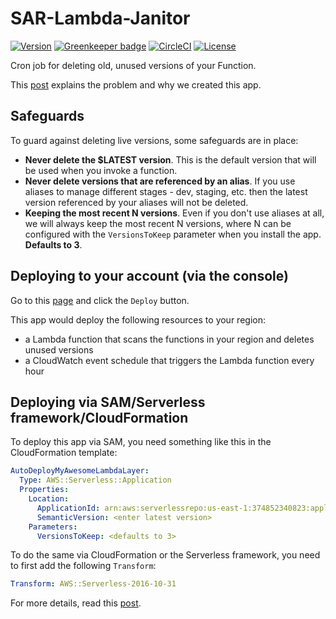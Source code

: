 # SAR-Lambda-Janitor

[![Version](https://img.shields.io/badge/semver-1.7.0-blue)](template.yml)
[![Greenkeeper badge](https://badges.greenkeeper.io/lumigo/SAR-Lambda-Janitor.svg)](https://greenkeeper.io/)
[![CircleCI](https://circleci.com/gh/lumigo-io/SAR-Lambda-Janitor.svg?style=svg)](https://circleci.com/gh/lumigo/SAR-Lambda-Janitor)
[![License](https://img.shields.io/badge/License-Apache%202.0-blue.svg)](LICENSE)

Cron job for deleting old, unused versions of your Function.

This [post](https://lumigo.io/blog/a-serverless-application-to-clean-up-old-deployment-packages/) explains the problem and why we created this app.

## Safeguards

To guard against deleting live versions, some safeguards are in place:

* **Never delete the $LATEST version**. This is the default version that will be used when you invoke a function.
* **Never delete versions that are  referenced by an alias**. If you use aliases to manage different stages - dev, staging, etc. then the latest version referenced by your aliases will not be deleted.
* **Keeping the most recent N versions**. Even if you don't use aliases at all, we will always keep the most recent N versions, where N can be configured with the `VersionsToKeep` parameter when you install the app. **Defaults to 3**.

## Deploying to your account (via the console)

Go to this [page](https://serverlessrepo.aws.amazon.com/applications/arn:aws:serverlessrepo:us-east-1:374852340823:applications~lambda-janitor) and click the `Deploy` button.

This app would deploy the following resources to your region:

* a Lambda function that scans the functions in your region and deletes unused versions
* a CloudWatch event schedule that triggers the Lambda function every hour

## Deploying via SAM/Serverless framework/CloudFormation

To deploy this app via SAM, you need something like this in the CloudFormation template:

```yml
AutoDeployMyAwesomeLambdaLayer:
  Type: AWS::Serverless::Application
  Properties:
    Location:
      ApplicationId: arn:aws:serverlessrepo:us-east-1:374852340823:applications/lambda-janitor
      SemanticVersion: <enter latest version>
    Parameters:
      VersionsToKeep: <defaults to 3>
```

To do the same via CloudFormation or the Serverless framework, you need to first add the following `Transform`:

```yml
Transform: AWS::Serverless-2016-10-31
```

For more details, read this [post](https://theburningmonk.com/2019/05/how-to-include-serverless-repository-apps-in-serverless-yml/).
